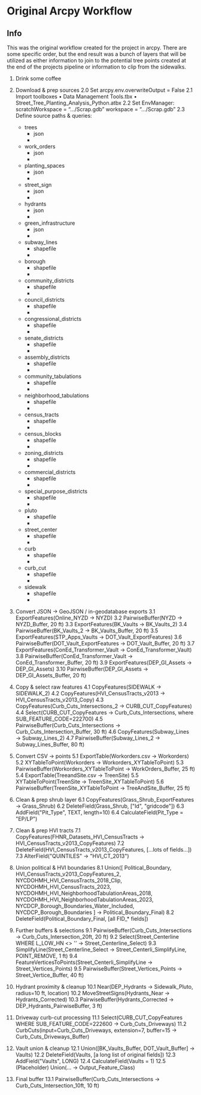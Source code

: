 # Original Arcpy Workflow

## Info
This was the original workflow created for the project in arcpy. There are some specific order, but the end result was a bunch of layers that will be utilized as either information to join to the potential tree points created at the end of the projects pipeline or information to clip from the sidewalks. 

1. Drink some coffee
2. Download & prep sources
   2.0 Set arcpy.env.overwriteOutput = False
   2.1 Import toolboxes
       • Data Management Tools.tbx
       • Street_Tree_Planting_Analysis_Python.atbx
   2.2 Set EnvManager:
       scratchWorkspace = “…/Scrap.gdb”
       workspace        = “…/Scrap.gdb”
   2.3 Define source paths & queries:
    - trees
        - json
        -
    - work_orders
        - json
        -
    - planting_spaces
        - json
        -
    - street_sign
        - json
        -
    - hydrants
        - json
        -
    - green_infrastructure
        - json
        -
    - subway_lines
        - shapefile
        -
    - borough
        - shapefile
        -
    - community_districts
        - shapefile
        -
    - council_districts
        - shapefile
        -
    - congressional_districts
        - shapefile
        -
    - senate_districts
        - shapefile
        -
    - assembly_districts
        - shapefile
        -
    - community_tabulations
        - shapefile
        -
    - neighborhood_tabulations
        - shapefile
        -
    - census_tracts
        - shapefile
        -
    - census_blocks
        - shapefile
        -
    - zoning_districts
        - shapefile
        -
    - commercial_districts
        - shapefile
        -
    - special_purpose_districts
        - shapefile
        -
    - pluto
        - shapefile
        -
    - street_center
        - shapefile
        -
    - curb
        - shapefile
        -
    - curb_cut
        - shapefile
        -
    - sidewalk
        - shapefile
        -



3. Convert JSON → GeoJSON / in-geodatabase exports
   3.1 ExportFeatures(Online_NYZD → NYZD)
   3.2 PairwiseBuffer(NYZD → NYZD_Buffer, 20 ft)
   3.3 ExportFeatures(BK_Vaults → BK_Vaults_2)
   3.4 PairwiseBuffer(BK_Vaults_2 → BK_Vaults_Buffer, 20 ft)
   3.5 ExportFeatures(STP_Apps_Vaults → DOT_Vault_ExportFeatures)
   3.6 PairwiseBuffer(DOT_Vault_ExportFeatures → DOT_Vault_Buffer, 20 ft)
   3.7 ExportFeatures(ConEd_Transformer_Vault → ConEd_Transformer_Vault)
   3.8 PairwiseBuffer(ConEd_Transformer_Vault → ConEd_Transformer_Buffer, 20 ft)
   3.9 ExportFeatures(DEP_GI_Assets → DEP_GI_Assets)
   3.10 PairwiseBuffer(DEP_GI_Assets → DEP_GI_Assets_Buffer, 20 ft)

4. Copy & select raw features
   4.1 CopyFeatures(SIDEWALK → SIDEWALK_2)
   4.2 CopyFeatures(HVI_CensusTracts_v2013 → HVI_CensusTracts_v2013_Copy)
   4.3 CopyFeatures(Curb_Cuts_Intersections_2 → CURB_CUT_CopyFeatures)
   4.4 Select(CURB_CUT_CopyFeatures → Curb_Cuts_Intersections, where SUB_FEATURE_CODE=222700)
   4.5 PairwiseBuffer(Curb_Cuts_Intersections → Curb_Cuts_Intersection_Buffer, 30 ft)
   4.6 CopyFeatures(Subway_Lines → Subway_Lines_2)
   4.7 PairwiseBuffer(Subway_Lines_2 → Subway_Lines_Buffer, 80 ft)

5. Convert CSV → points
   5.1 ExportTable(Workorders.csv → Workorders)
   5.2 XYTableToPoint(Workorders → Workorders_XYTableToPoint)
   5.3 PairwiseBuffer(Workorders_XYTableToPoint → WorkOrders_Buffer, 25 ft)
   5.4 ExportTable(TreeandSite.csv → TreenSite)
   5.5 XYTableToPoint(TreenSite → TreenSite_XYTableToPoint)
   5.6 PairwiseBuffer(TreenSite_XYTableToPoint → TreeAndSite_Buffer, 25 ft)

6. Clean & prep shrub layer
   6.1 CopyFeatures(Grass_Shrub_ExportFeatures → Grass_Shrub)
   6.2 DeleteField(Grass_Shrub, ["Id", "gridcode"])
   6.3 AddField("Pit_Type", TEXT, length=10)
   6.4 CalculateField(Pit_Type = "EP/LP")

7. Clean & prep HVI tracts
   7.1 CopyFeatures(FHNR_Datasets_HVI_CensusTracts → HVI_CensusTracts_v2013_CopyFeatures)
   7.2 DeleteField(HVI_CensusTracts_v2013_CopyFeatures, [...lots of fields...])
   7.3 AlterField("QUINTILES" → "HVI_CT_2013")

8. Union political & HVI boundaries
   8.1 Union([
         Political_Boundary,
         HVI_CensusTracts_v2013_CopyFeatures_2,
         NYCDOHMH_HVI_CensusTracts_2018_Clip,
         NYCDOHMH_HVI_CensusTracts_2023,
         NYCDOHMH_HVI_NeighborhoodTabulationAreas_2018,
         NYCDOHMH_HVI_NeighborhoodTabulationAreas_2023,
         NYCDCP_Borough_Boundaries_Water_Included,
         NYCDCP_Borough_Boundaries
       ] → Political_Boundary_Final)
   8.2 DeleteField(Political_Boundary_Final, [all FID_* fields])

9. Further buffers & selections
   9.1 PairwiseBuffer(Curb_Cuts_Intersections → Curb_Cuts_Intersection_20ft, 20 ft)
   9.2 Select(Street_Centerline WHERE L_LOW_HN <> '' → Street_Centerline_Select)
   9.3 SimplifyLine(Street_Centerline_Select → Street_Centerli_SimplifyLine, POINT_REMOVE, 1 ft)
   9.4 FeatureVerticesToPoints(Street_Centerli_SimplifyLine → Street_Vertices_Points)
   9.5 PairwiseBuffer(Street_Vertices_Points → Street_Vertice_Buffer, 40 ft)

10. Hydrant proximity & cleanup
   10.1 Near(DEP_Hydrants → Sidewalk_Pluto, radius=10 ft, location)
   10.2 MoveStreetSigns(Hydrants_Near → Hydrants_Corrected)
   10.3 PairwiseBuffer(Hydrants_Corrected → DEP_Hydrants_PairwiseBuffer, 3 ft)

11. Driveway curb-cut processing
    11.1 Select(CURB_CUT_CopyFeatures WHERE SUB_FEATURE_CODE=222600 → Curb_Cuts_Driveways)
    11.2 CurbCuts(input=Curb_Cuts_Driveways, extension=7, buffer=15 → Curb_Cuts_Driveways_Buffer)

12. Vault union & cleanup
    12.1 Union([BK_Vaults_Buffer, DOT_Vault_Buffer] → Vaults)
    12.2 DeleteField(Vaults, [a long list of original fields])
    12.3 AddField("Vaults", LONG)
    12.4 CalculateField(Vaults = 1)
    12.5 (Placeholder) Union(… → Output_Feature_Class)

13. Final buffer
    13.1 PairwiseBuffer(Curb_Cuts_Intersections → Curb_Cuts_Intersection_10ft, 10 ft)
